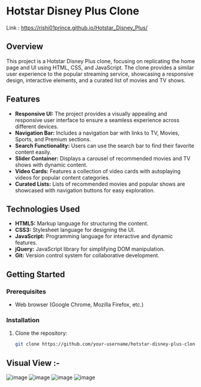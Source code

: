 # Hotstar Disney Plus Clone
Link : https://rishi01prince.github.io/Hotstar_Disney_Plus/
## Overview

This project is a Hotstar Disney Plus clone, focusing on replicating the home page and UI using HTML, CSS, and JavaScript. The clone provides a similar user experience to the popular streaming service, showcasing a responsive design, interactive elements, and a curated list of movies and TV shows.

## Features

- **Responsive UI:** The project provides a visually appealing and responsive user interface to ensure a seamless experience across different devices.
- **Navigation Bar:** Includes a navigation bar with links to TV, Movies, Sports, and Premium sections.
- **Search Functionality:** Users can use the search bar to find their favorite content easily.
- **Slider Container:** Displays a carousel of recommended movies and TV shows with dynamic content.
- **Video Cards:** Features a collection of video cards with autoplaying videos for popular content categories.
- **Curated Lists:** Lists of recommended movies and popular shows are showcased with navigation buttons for easy exploration.


## Technologies Used

- **HTML5:** Markup language for structuring the content.
- **CSS3:** Stylesheet language for designing the UI.
- **JavaScript:** Programming language for interactive and dynamic features.
- **jQuery:** JavaScript library for simplifying DOM manipulation.
- **Git:** Version control system for collaborative development.

## Getting Started

### Prerequisites

- Web browser (Google Chrome, Mozilla Firefox, etc.)

### Installation

1. Clone the repository:

   ```bash
   git clone https://github.com/your-username/hotstar-disney-plus-clone.git

## Visual View :- 

![image](https://github.com/Rishi01Prince/Hotstar_Disney_Plus/assets/117525650/ae799b44-3eca-456d-adf3-9da5757c5fcc)
![image](https://github.com/Rishi01Prince/Hotstar_Disney_Plus/assets/117525650/c534a310-0eea-4661-9a47-f8183b0576cf)
![image](https://github.com/Rishi01Prince/Hotstar_Disney_Plus/assets/117525650/e060c1b2-76bb-48d2-8ca5-a74a5ad167b1)
![image](https://github.com/Rishi01Prince/Hotstar_Disney_Plus/assets/117525650/f8097e0c-bf23-4596-8b84-8c8aadd9c4a8)

